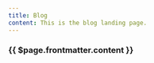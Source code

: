```yaml
---
title: Blog
content: This is the blog landing page.
---
```


<Hero :text="$page.frontmatter.title" />
<h3>{{ $page.frontmatter.content }}</h3>
